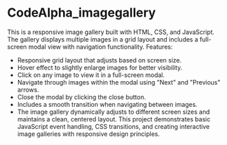# CodeAlpha_imagegallery
This is a responsive image gallery built with HTML, CSS, and JavaScript. The gallery displays multiple images in a grid layout and includes a full-screen modal view with navigation functionality.
Features:
* Responsive grid layout that adjusts based on screen size.
* Hover effect to slightly enlarge images for better visibility.
* Click on any image to view it in a full-screen modal.
* Navigate through images within the modal using "Next" and "Previous" arrows.
* Close the modal by clicking the close button.
* Includes a smooth transition when navigating between images.
* The image gallery dynamically adjusts to different screen sizes and maintains a clean, centered layout.
This project demonstrates basic JavaScript event handling, CSS transitions, and creating interactive image galleries with responsive design principles.
